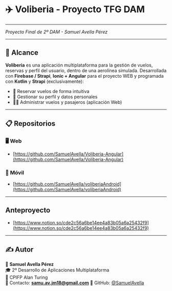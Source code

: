 # ✈️ Voliberia - Proyecto TFG DAM

****  
*Proyecto Final de 2º DAM - Samuel Avella Pérez*

---

## 🛫 Alcance 

**Voliberia** es una aplicación multiplataforma para la gestión de vuelos, reservas y perfil del usuario, dentro de una aerolínea simulada. Desarrollada con **Firebase / Strapi**, **Ionic + Angular** para el proyecto WEB y programada con **Kotlin** y **Strapi** (exclusivamente):

- 📅 Reservar vuelos de forma intuitiva  
- 👤 Gestionar su perfil y datos personales  
- 🧑‍✈️ Administrar vuelos y pasajeros (aplicación Web)  

---

## 📋 Repositorios

### 🖥 **Web**

- [https://github.com/SamuelAvella/Voliberia-Angular](https://github.com/SamuelAvella/Voliberia-Angular)

### 📱 **Móvil**

- [https://github.com/SamuelAvella/voliberiaAndroid](https://github.com/SamuelAvella/voliberiaAndroid)

---

## Anteproyecto

- [https://www.notion.so/cde2c56a6be14ee4a83b05a6a25432f9](https://www.notion.so/cde2c56a6be14ee4a83b05a6a25432f9)

---

## ✍ Autor

📌 **Samuel Avella Pérez**  
🎓 2º Desarrollo de Aplicaciones Multiplataforma  
🏫 CPIFP Alan Turing  
📧 Contacto: **samu.av.jm18@gmail.com**
🔗 GitHub: [@SamuelAvella]([https://github.com/SamuelAvella)
